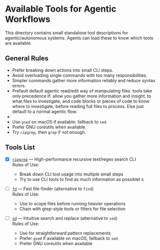 # Available Tools for Agentic Workflows

This directory contains small standalone tool descriptions for agentic/autonomous systems. Agents can load these to know which tools are available.

## General Rules

- Prefer breaking down actions into small CLI steps.
- Avoid overloading single commands with too many responsibilities.
- Simpler commands gather more information reliably and reduce syntax errors.
- Prefault default agentic read/edit way of manipulating files. tools take only precedence if: allow you gather more information and insight, to what files to investigate, and code blocks or pieces of code to know where to investigate, before reading full files to process. Else just default to a normal agentic flow.
- 
- Use `gsed` on macOS if available; fallback to `sed`.
- Prefer GNU coreutils when available.
- Try `ripgrep`, then `grep` if not enough.

## Tools List

- [x] [`ripgrep`](ripgrep.md) — High-performance recursive text/regex search CLI  
  Rules of Use:
  - Break down CLI tool usage into multiple small steps
  - Try to use CLI tools to find as much information as possibleI s

- [ ] [`fd`](fd.md) — Fast file-finder (alternative to `find`)  
  Rules of Use:
  - Use to scope files before running heavier operations
  - Chain with grep-style tools or filters for file selection

- [ ] [`sd`](sd.md) — Intuitive search and replace (alternative to `sed`)  
  Rules of Use:
  - Use for straightforward pattern replacements
  - Prefer `gsed` if available on macOS, fallback to `sed`
  - Prefer GNU coreutils when available